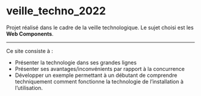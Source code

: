 # veille_techno_2022
Projet réalisé dans le cadre de la veille technologique. Le sujet choisi est les **Web Components**.

_____________

Ce site consiste à :
- Présenter la technologie dans ses grandes lignes
- Présenter ses avantages/inconvénients par rapport à la concurrence
- Développer un exemple permettant à un débutant de comprendre techniquement comment fonctionne la technologie de l’installation à l’utilisation.
